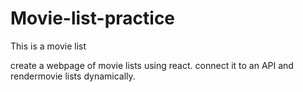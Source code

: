 # Movie-list-practice
This is a movie list 


create a webpage of movie lists using react. connect it to an API and rendermovie lists dynamically. 

